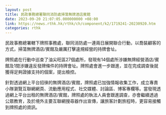 ```yaml
---
layout: post
title: 民政事務總署聯同消防處掃蕩無牌酒店賓館
date: 2023-09-20 21:07:05.000000000 +08:00
link: https://news.rthk.hk/rthk/ch/component/k2/1719241-20230920.htm
categories: rthk
---
```


民政事務總署轄下牌照事務處，聯同消防處一連兩日展開聯合行動，以喬裝顧客的方式，掃蕩無牌酒店/賓館及嚴厲打擊違規經營的持牌會址。

牌照處在行動中巡查了油尖旺區27個處所，發現有14個處所涉嫌無牌經營酒店/賓館及1間涉嫌違反發牌條件的持牌會址。牌照處會進一步跟進，並在完成調查後就獲得足夠證據支持的個案，提出檢控。

針對透過網上平台招徠的無牌酒店/賓館，牌照處已加強情報收集工作，成立專責小隊瀏覽互聯網網頁、流動應用程式、社交媒體、討論區、博客專欄等。當發現透過網上平台出租的無牌酒店/賓館，牌照處的執法人員會跟進調查，亦會繼續透過公眾教育，及於境外主要互聯網搜尋器作出宣傳，讓旅客計劃旅程時，更容易接觸到牌照處的資訊。
